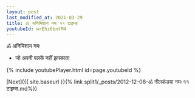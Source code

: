 ```yaml
---
layout: post
last_modified_at: 2021-03-29
title: ॐ अनिमिशाय नमः ११ टाइम्स
youtubeId: wrEhz6bntM4
---
```

 
 
 ॐ अनिमिशाय नमः  
 
 -  जो अपनी पलकें नहीं झपकाता 
 
  
 
  
 
 
 
 
 
 


{% include youtubePlayer.html id=page.youtubeId %}
 
[Next]({{ site.baseurl }}{% link  split1/_posts/2012-12-08-ॐ नीलकंडया नमः ११ टाइम्स.md%})
 
